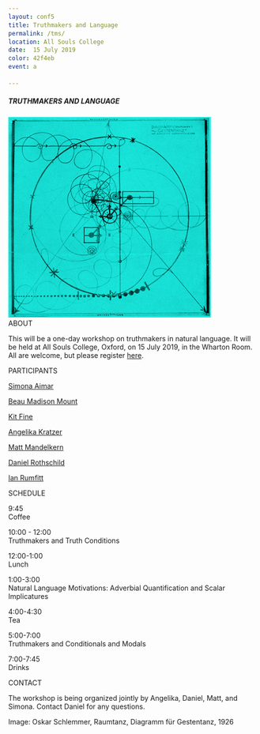 ```yaml
---
layout: conf5
title: Truthmakers and Language
permalink: /tms/
location: All Souls College
date:  15 July 2019
color: 42f4eb
event: a

---
```



##### TRUTHMAKERS AND LANGUAGE

<img src="/materials/schlemmer.jpg" width="410">

<div class="maintext" markdown="1">






<div class="title"> ABOUT </div>

This will be a one-day workshop on truthmakers in natural language.  It will be held at All Souls College, Oxford, on 15 July 2019, in the Wharton Room.  All are welcome, but please register [here](https://docs.google.com/forms/d/e/1FAIpQLSeWXevTRM8L_-L9MTnWEzhxkRQ-AgF1sXwLCiIHiwddfNoKow/viewform?usp=pp_url).

<div class="title"> PARTICIPANTS </div>


[Simona Aimar](https://www.simonaimar.com/)

[Beau Madison Mount](https://www.new.ox.ac.uk/node/1423)

[Kit Fine](https://as.nyu.edu/content/nyu-as/as/faculty/kit-fine.html)

[Angelika Kratzer](http://people.umass.edu/kratzer/)

[Matt Mandelkern](http://users.ox.ac.uk/~sfop0776/)

[Daniel Rothschild](http://danielrothschild.com/)

[Ian Rumfitt](https://www.asc.ox.ac.uk/person/2134)

<div class="title"> SCHEDULE </div>

 <span class ="time">9:45  </span><br> <span class ="titleblack"> Coffee </span><br>

<span class ="time"> 10:00 - 12:00 </span><br>
<span class ="titleblack"> Truthmakers and Truth Conditions </span> <br>

<span class ="time"> 12:00-1:00 </span><br><span class ="titleblack"> Lunch </span> <br>

<span class ="time"> 1:00-3:00 </span><br><span class ="titleblack"> Natural Language Motivations: Adverbial Quantification and Scalar Implicatures </span> <br>

<span class ="time"> 4:00-4:30 </span><br><span class ="titleblack"> Tea </span> <br>

<span class ="time"> 5:00-7:00 </span><br><span class ="titleblack"> Truthmakers and Conditionals and Modals </span> <br>

<span class ="time"> 7:00-7:45 </span><br><span class ="titleblack"> Drinks </span> <br>





<div class="title"> CONTACT </div>

The workshop is being organized jointly by Angelika, Daniel, Matt, and Simona. Contact Daniel for any questions.

<span class ="smaller">
Image: Oskar Schlemmer, Raumtanz, Diagramm für Gestentanz, 1926
</span>

